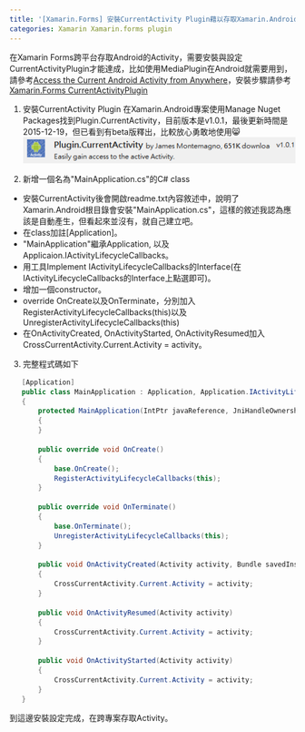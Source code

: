 ```yaml
---
title: '[Xamarin.Forms] 安裝CurrentActivity Plugin藉以存取Xamarin.Android Activity'
categories: Xamarin Xamarin.forms plugin
---
```


在Xamarin Forms跨平台存取Android的Activity，需要安裝與設定CurrentActivityPlugin才能達成，比如使用MediaPlugin在Android就需要用到，請參考[Access the Current Android Activity from Anywhere](https://montemagno.com/access-the-current-android-activity-from-anywhere/)，安裝步驟請參考[Xamarin.Forms CurrentActivityPlugin](https://github.com/jamesmontemagno/CurrentActivityPlugin)

1. 安裝CurrentActivity Plugin
在Xamarin.Android專案使用Manage Nuget Packages找到Plugin.CurrentActivity，目前版本是v1.0.1，最後更新時間是2015-12-19，但已看到有beta版釋出，比較放心勇敢地使用😸
  ![install-currentactivity-01](/images/2018/04/install-currentactivity-01.png)

2. 新增一個名為"MainApplication.cs"的C# class
  * 安裝CurrentActivity後會開啟readme.txt內容敘述中，說明了Xamarin.Android根目錄會安裝"MainApplication.cs"，這樣的敘述我認為應該是自動產生，但看起來並沒有，就自己建立吧。
  * 在class加註[Application]。
  * "MainApplication"繼承Application, 以及Applicaion.IActivityLifecycleCallbacks。
  * 用工具Implement IActivityLifecycleCallbacks的Interface(在IActivityLifecycleCallbacks的Interface上點選即可)。
  * 增加一個constructor。
  * override OnCreate以及OnTerminate，分別加入RegisterActivityLifecycleCallbacks(this)以及UnregisterActivityLifecycleCallbacks(this)
  * 在OnActivityCreated, OnActivityStarted, OnActivityResumed加入CrossCurrentActivity.Current.Activity = activity。
3. 完整程式碼如下
  ```csharp
     [Application]
     public class MainApplication : Application, Application.IActivityLifecycleCallbacks
     {
         protected MainApplication(IntPtr javaReference, JniHandleOwnership transfer) : base(javaReference, transfer)
         {
         }

         public override void OnCreate()
         {
             base.OnCreate();
             RegisterActivityLifecycleCallbacks(this);
         }

         public override void OnTerminate()
         {
             base.OnTerminate();
             UnregisterActivityLifecycleCallbacks(this);
         }

         public void OnActivityCreated(Activity activity, Bundle savedInstanceState)
         {
             CrossCurrentActivity.Current.Activity = activity;
         }

         public void OnActivityResumed(Activity activity)
         {
             CrossCurrentActivity.Current.Activity = activity;
         }

         public void OnActivityStarted(Activity activity)
         {
             CrossCurrentActivity.Current.Activity = activity;
         }
     }
  ```

到這邊安裝設定完成，在跨專案存取Activity。

